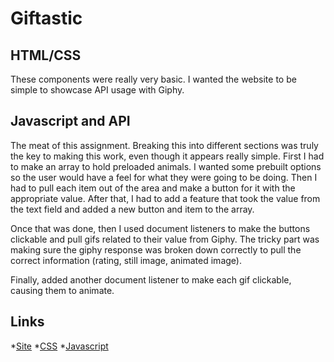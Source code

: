 # Giftastic

## HTML/CSS
These components were really very basic. I wanted the website to be simple to showcase API usage with Giphy.

## Javascript and API
The meat of this assignment. Breaking this into different sections was truly the key to making this work, even though it appears really simple. First I had to make an array to hold preloaded animals. I wanted some prebuilt options so the user would have a feel for what they were going to be doing. Then I had to pull each item out of the area and make a button for it with the appropriate value. After that, I had to add a feature that took the value from the text field and added a new button and item to the array.

Once that was done, then I used document listeners to make the buttons clickable and pull gifs related to their value from Giphy. The tricky part was making sure the giphy response was broken down correctly to pull the correct information (rating, still image, animated image). 

Finally, added another document listener to make each gif clickable, causing them to animate. 

## Links
*[Site](kylerlamont.github.io/Giftastic/)
*[CSS](assets/css/style.css)
*[Javascript](assets/script.js)